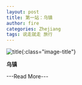 ```yaml
---
layout: post
title: 第一站：乌镇
author: fire
categories: Zhejiang 
tags: 说走就走 旅行
---
```


![title](//image.sideproject.cn/title/title_122.jpg){:class="image-title"}

**乌镇**

---Read More---
